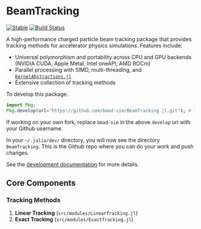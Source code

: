 # BeamTracking

[![Stable](https://img.shields.io/badge/docs-stable-blue.svg)](https://bmad-sim.github.io/BeamTracking.jl/)
[![Build Status](https://github.com/bmad-sim/BeamTracking.jl/actions/workflows/CI.yml/badge.svg?branch=main)](https://github.com/bmad-sim/BeamTracking.jl/actions/workflows/CI.yml?query=branch%3Amain)

A high-performance charged particle beam tracking package that provides tracking methods for accelerator physics simulations. Features include:

- Universal polymorphism and portability across CPU and GPU backends (NVIDIA CUDA, Apple Metal, Intel oneAPI, AMD ROCm)
- Parallel processing with SIMD, multi-threading, and [`KernelAbstractions.jl`](https://github.com/JuliaGPU/KernelAbstractions.jl)
- Extensive collection of tracking methods

To develop this package:

```julia
import Pkg;
Pkg.develop(url="https://github.com/bmad-sim/BeamTracking.jl.git"); # This package! Replace bmad-sim with your username if working on a fork
```

If working on your own fork, replace `bmad-sim` in the above `develop` url with your Github username.

In your `~/.julia/dev/` directory, you will now see the directory `BeamTracking`. This is the Github repo where you can do your work and push changes.

See the [development documentation](https://bmad-sim.github.io/BeamTracking.jl/dev/) for more details.

## Core Components

### Tracking Methods

1. **Linear Tracking** (`src/modules/LinearTracking.jl`)
2. **Exact Tracking** (`src/modules/ExactTracking.jl`)
